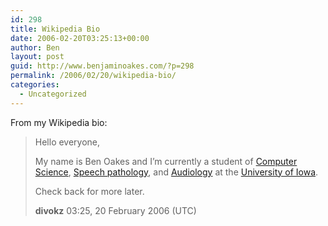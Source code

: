 ```yaml
---
id: 298
title: Wikipedia Bio
date: 2006-02-20T03:25:13+00:00
author: Ben
layout: post
guid: http://www.benjaminoakes.com/?p=298
permalink: /2006/02/20/wikipedia-bio/
categories:
  - Uncategorized
---
```

From my Wikipedia bio:

> Hello everyone,
> 
> My name is Ben Oakes and I&#8217;m currently a student of [Computer Science](http://en.wikipedia.org/wiki/Computer_Science "Computer Science"), [Speech pathology](http://en.wikipedia.org/wiki/Speech_pathology "Speech pathology"), and [Audiology](http://en.wikipedia.org/wiki/Audiology "Audiology") at the [University of Iowa](http://en.wikipedia.org/wiki/University_of_Iowa "University of Iowa").
> 
> Check back for more later.
> 
> **divokz** 03:25, 20 February 2006 (UTC)